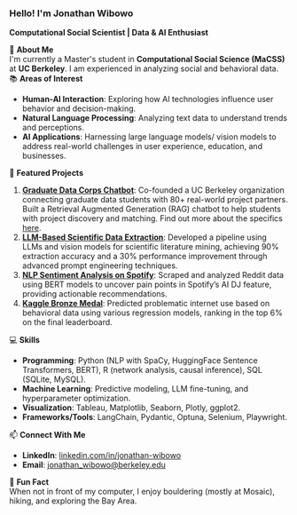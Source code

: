 ### **Hello! I'm Jonathan Wibowo**

**Computational Social Scientist | Data & AI Enthusiast**

🌟 **About Me**  
I'm currently a Master's student in **Computational Social Science (MaCSS)** at **UC Berkeley**. I am experienced in analyzing social and behavioral data. 
📚 **Areas of Interest**

- **Human-AI Interaction**: Exploring how AI technologies influence user behavior and decision-making.
- **Natural Language Processing**: Analyzing text data to understand trends and perceptions.
- **AI Applications**: Harnessing large language models/ vision models to address real-world challenges in user experience, education, and businesses.

📂 **Featured Projects**

1. **[Graduate Data Corps Chatbot](https://huggingface.co/spaces/jonwibowo/GDC_Chatbot)**: Co-founded a UC Berkeley organization connecting graduate data students with 80+ real-world project partners. Built a Retrieval Augmented Generation (RAG) chatbot to help students with project discovery and matching. Find out more about the specifics [here](https://github.com/jonwibowo/GDC-Chatbot/tree/main). 
2. **[LLM-Based Scientific Data Extraction](#)**: Developed a pipeline using LLMs and vision models for scientific literature mining, achieving 90% extraction accuracy and a 30% performance improvement through advanced prompt engineering techniques.
3. **[NLP Sentiment Analysis on Spotify](#)**: Scraped and analyzed Reddit data using BERT models to uncover pain points in Spotify’s AI DJ feature, providing actionable recommendations.
4. **[Kaggle Bronze Medal](#)**: Predicted problematic internet use based on behavioral data using various regression models, ranking in the top 6% on the final leaderboard.

💻 **Skills**

- **Programming**: Python (NLP with SpaCy, HuggingFace Sentence Transformers, BERT), R (network analysis, causal inference), SQL (SQLite, MySQL).
- **Machine Learning**: Predictive modeling, LLM fine-tuning, and hyperparameter optimization.
- **Visualization**: Tableau, Matplotlib, Seaborn, Plotly, ggplot2.
- **Frameworks/Tools**: LangChain, Pydantic, Optuna, Selenium, Playwright.

📫 **Connect With Me**

- **LinkedIn**: [linkedin.com/in/jonathan-wibowo](https://www.linkedin.com/in/jonathanwibowo1)
- **Email**: jonathan_wibowo@berkeley.edu

🌟 **Fun Fact**  
When not in front of my computer, I enjoy bouldering (mostly at Mosaic), hiking, and exploring the Bay Area.
